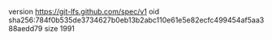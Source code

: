 version https://git-lfs.github.com/spec/v1
oid sha256:784f0b535de3734627b0eb13b2abc110e61e5e82ecfc499454af5aa388aedd79
size 1991
